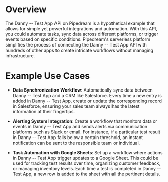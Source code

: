 # Overview

The Danny -- Test App API on Pipedream is a hypothetical example that allows for simple yet powerful integrations and automation. With this API, you could automate tasks, sync data across different platforms, or trigger events based on specific conditions. Pipedream's serverless platform simplifies the process of connecting the Danny -- Test App API with hundreds of other apps to create intricate workflows without managing infrastructure.

# Example Use Cases

- **Data Synchronization Workflow**: Automatically sync data between Danny -- Test App and a CRM like Salesforce. Every time a new entry is added in Danny -- Test App, create or update the corresponding record in Salesforce, ensuring your sales team always has the latest information at their fingertips.

- **Alerting System Integration**: Create a workflow that monitors data or events in Danny -- Test App and sends alerts via communication platforms such as Slack or email. For instance, if a particular test result in Danny -- Test App falls below a certain threshold, an instant notification can be sent to the responsible team or individual.

- **Task Automation with Google Sheets**: Set up a workflow where actions in Danny -- Test App trigger updates to a Google Sheet. This could be used for tracking test results over time, organizing customer feedback, or managing inventory levels. Each time a test is completed in Danny -- Test App, a new row is added to the sheet with all the pertinent details.
